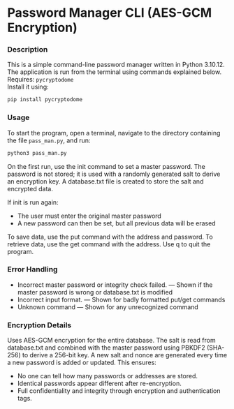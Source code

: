 # Password Manager CLI (AES-GCM Encryption)

### Description

This is a simple command-line password manager written in Python 3.10.12. The application is run from the terminal using commands explained below. Requires: `pycryptodome`  
Install it using:
```bash
pip install pycryptodome
```
### Usage
To start the program, open a terminal, navigate to the directory containing the file `pass_man.py`, and run:

```bash
python3 pass_man.py
```
On the first run, use the init command to set a master password.
The password is not stored; it is used with a randomly generated salt to derive an encryption key.
A database.txt file is created to store the salt and encrypted data.

If init is run again:
- The user must enter the original master password
- A new password can then be set, but all previous data will be erased

To save data, use the put command with the address and password.
To retrieve data, use the get command with the address.
Use q to quit the program.

### Error Handling
- Incorrect master password or integrity check failed. — Shown if the master password is wrong or database.txt is modified
- Incorrect input format. — Shown for badly formatted put/get commands
- Unknown command — Shown for any unrecognized command

### Encryption Details
Uses AES-GCM encryption for the entire database.
The salt is read from database.txt and combined with the master password using PBKDF2 (SHA-256) to derive a 256-bit key.
A new salt and nonce are generated every time a new password is added or updated.
This ensures:
- No one can tell how many passwords or addresses are stored.
- Identical passwords appear different after re-encryption.
- Full confidentiality and integrity through encryption and authentication tags.

